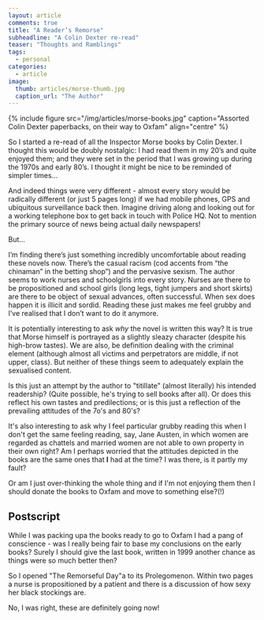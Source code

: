```yaml
---
layout: article
comments: true
title: "A Reader’s Remorse"
subheadline: "A Colin Dexter re-read"
teaser: "Thoughts and Ramblings"
tags:
  - personal
categories:
  - article
image:
  thumb: articles/morse-thumb.jpg
  caption_url: "The Author"
---
```


{% include figure src="/img/articles/morse-books.jpg" caption="Assorted Colin Dexter paperbacks, on their way to Oxfam" align="centre" %}

So I started a re-read of all the Inspector Morse books by Colin Dexter. I thought this would be doubly nostalgic: I had read them in my 20’s and quite enjoyed them; and they were set in the period that I was growing up during the 1970s and early 80’s. I thought it might be nice to be reminded of simpler times…

And indeed things were very different - almost every story would be radically different (or just 5 pages long) if we had mobile phones, GPS and ubiquitous surveillance back then. Imagine driving along and looking out for a working telephone box to get back in touch with Police HQ. Not to mention the primary source of news being actual daily newspapers!

But…

I’m finding there’s just something incredibly uncomfortable about reading these novels now. There’s the casual racism (cod accents from “the chinaman” in the betting shop”) and the pervasive sexism. The author seems to work nurses and schoolgirls into every story. Nurses are there to be propositioned and school girls (long legs, tight jumpers and short skirts) are there to be object of sexual advances, often successful. When sex does happen it is illicit and sordid. Reading these just makes me feel grubby and I’ve realised that I don’t want to do it anymore.

It is potentially interesting to ask _why_ the novel is written this way? It is true that Morse himself is portrayed as a slightly sleazy character (despite his high-brow tastes). We are also, be definition dealing with the criminal element (although almost all victims and perpetrators are middle, if not upper, class). But neither of these things seem to adequately explain the sexualised content.

Is this just an attempt by the author to "titillate" (almost literally) his intended readership? (Quite possible, he's trying to sell books after all). Or does this reflect his own tastes and predilections; or is this just a reflection of the prevailing attitudes of the 7o's and 80's?

It's also interesting to ask why I feel particular grubby reading this when I don't get the same feeling reading, say, Jane Austen, in which women are regarded as chattels and married women are not able to own property in their own right? Am I perhaps worried that the attitudes depicted in the books are the same ones that **I** had at the time? I was there, is it partly my fault?

Or am I just over-thinking the whole thing and if I'm not enjoying them then I should donate the books to Oxfam and move to something else?(!)

## Postscript

While I was packing upa the books ready to go to Oxfam I had a pang of conscience - was I really being fair to base my conclusions on the early books? Surely I should give the last book, written in 1999 another chance as things were so much better then?

So I opened "The Remorseful Day"a to its Prolegomenon. Within two pages a nurse is propositioned by a patient and there is a discussion of how sexy her black stockings are.

No, I was right, these are definitely going now!
